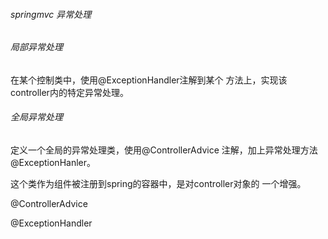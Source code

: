 ###### springmvc 异常处理



###### 局部异常处理

在某个控制类中，使用@ExceptionHandler注解到某个
方法上，实现该controller内的特定异常处理。


###### 全局异常处理

定义一个全局的异常处理类，使用@ControllerAdvice
注解，加上异常处理方法@ExceptionHanler。

这个类作为组件被注册到spring的容器中，是对controller对象的
一个增强。






@ControllerAdvice



@ExceptionHandler

